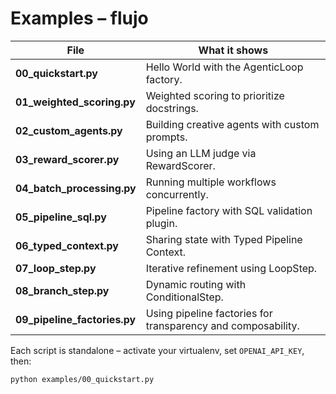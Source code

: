 # Examples – flujo

| File | What it shows |
|------|---------------|
| **00_quickstart.py** | Hello World with the AgenticLoop factory. |
| **01_weighted_scoring.py** | Weighted scoring to prioritize docstrings. |
| **02_custom_agents.py** | Building creative agents with custom prompts. |
| **03_reward_scorer.py** | Using an LLM judge via RewardScorer. |
| **04_batch_processing.py** | Running multiple workflows concurrently. |
| **05_pipeline_sql.py** | Pipeline factory with SQL validation plugin. |
| **06_typed_context.py** | Sharing state with Typed Pipeline Context. |
| **07_loop_step.py** | Iterative refinement using LoopStep. |
| **08_branch_step.py** | Dynamic routing with ConditionalStep. |
| **09_pipeline_factories.py** | Using pipeline factories for transparency and composability. |

Each script is standalone – activate your virtualenv, set `OPENAI_API_KEY`, then:

```bash
python examples/00_quickstart.py
```
